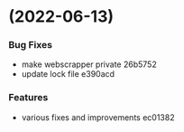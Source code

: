 #  (2022-06-13)


### Bug Fixes

* make webscrapper private 26b5752
* update lock file e390acd


### Features

* various fixes and improvements ec01382




